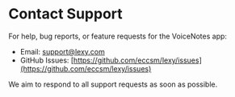 # Contact Support

For help, bug reports, or feature requests for the VoiceNotes app:

- Email: [support@lexy.com](mailto:ekincan@casim.net)
- GitHub Issues: [https://github.com/eccsm/lexy/issues](https://github.com/eccsm/lexy/issues)

We aim to respond to all support requests as soon as possible.
